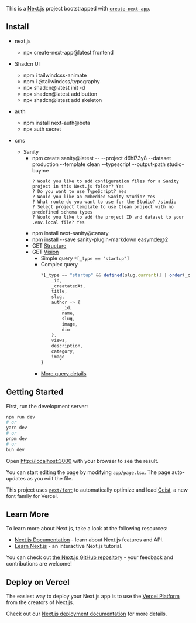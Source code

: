 This is a [Next.js](https://nextjs.org) project bootstrapped with [`create-next-app`](https://nextjs.org/docs/app/api-reference/cli/create-next-app).

## Install 
- next.js
    - npx create-next-app@latest frontend
- Shadcn UI
    - npm i tailwindcss-animate
    - npm i @tailwindcss/typography
    - npx shadcn@latest init -d
    - npx shadcn@latest add button
    - npx shadcn@latest add skeleton

- auth
    - npm install next-auth@beta
    - npx auth secret
- cms
    - Sanity
        - npm create sanity@latest -- --project d6hl73y8 --dataset production --template clean --typescript --output-path studio-buyme
            ```shell
            ? Would you like to add configuration files for a Sanity project in this Next.js folder? Yes
            ? Do you want to use TypeScript? Yes
            ? Would you like an embedded Sanity Studio? Yes
            ? What route do you want to use for the Studio? /studio
            ? Select project template to use Clean project with no predefined schema types
            ? Would you like to add the project ID and dataset to your .env.local file? Yes
            ```
        - npm install next-sanity@canary
        - npm install --save sanity-plugin-markdown easymde@2
        - GET [Structure](http://localhost:3000/studio/structure)
        - GET [Vision](http://localhost:3000/studio/vision)
            - Simple query
                `*[_type == "startup"]`
            - Complex query
                ```js
                *[_type == "startup" && defined(slug.current)] | order(_createdAt desc){
                    _id, 
                    _creatatedAt,
                    title, 
                    slug, 
                    author -> {
                        _id,
                        name,
                        slug,
                        image, 
                        dio
                    },
                    views,
                    description,
                    category,
                    image
                } 
                ```
            - [More query details](./src/sanity/lib/queries.ts)


## Getting Started

First, run the development server:

```bash
npm run dev
# or
yarn dev
# or
pnpm dev
# or
bun dev
```

Open [http://localhost:3000](http://localhost:3000) with your browser to see the result.

You can start editing the page by modifying `app/page.tsx`. The page auto-updates as you edit the file.

This project uses [`next/font`](https://nextjs.org/docs/app/building-your-application/optimizing/fonts) to automatically optimize and load [Geist](https://vercel.com/font), a new font family for Vercel.

## Learn More

To learn more about Next.js, take a look at the following resources:

- [Next.js Documentation](https://nextjs.org/docs) - learn about Next.js features and API.
- [Learn Next.js](https://nextjs.org/learn) - an interactive Next.js tutorial.

You can check out [the Next.js GitHub repository](https://github.com/vercel/next.js) - your feedback and contributions are welcome!

## Deploy on Vercel

The easiest way to deploy your Next.js app is to use the [Vercel Platform](https://vercel.com/new?utm_medium=default-template&filter=next.js&utm_source=create-next-app&utm_campaign=create-next-app-readme) from the creators of Next.js.

Check out our [Next.js deployment documentation](https://nextjs.org/docs/app/building-your-application/deploying) for more details.
